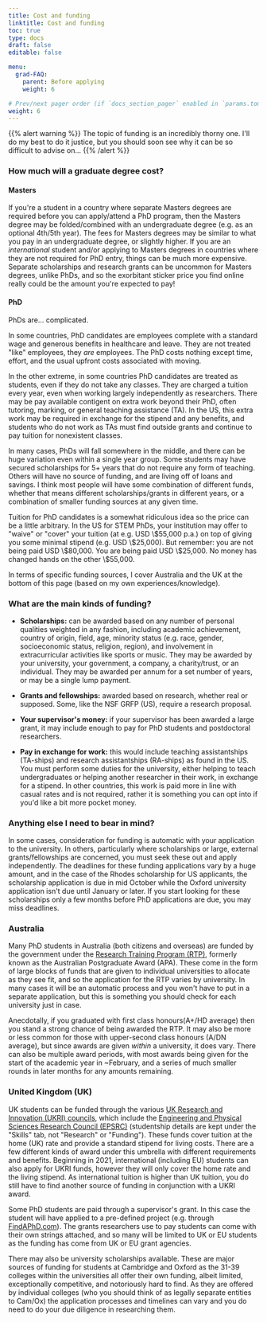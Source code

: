 ```yaml
---
title: Cost and funding
linktitle: Cost and funding
toc: true
type: docs
draft: false
editable: false

menu:
  grad-FAQ:
    parent: Before applying
    weight: 6

# Prev/next pager order (if `docs_section_pager` enabled in `params.toml`)
weight: 6
---
```


{{% alert warning %}}
The topic of funding is an incredibly thorny one. I'll do my best to do it justice, but you should soon see why it can be so difficult to advise on...
{{% /alert %}}

### How much will a graduate degree cost?

#### Masters

If you're a student in a country where separate Masters degrees are required before you can apply/attend a PhD program, then the Masters degree may be folded/combined with an undergraduate degree (e.g. as an optional 4th/5th year). The fees for Masters degrees may be similar to what you pay in an undergraduate degree, or slightly higher. If you are an _international_ student and/or applying to Masters degrees in countries where they are not required for PhD entry, things can be much more expensive. Separate scholarships and research grants can be uncommon for Masters degrees, unlike PhDs, and so the exorbitant sticker price you find online really could be the amount you're expected to pay!

#### PhD

PhDs are... complicated. 

In some countries, PhD candidates are employees complete with a standard wage and generous benefits in healthcare and leave. They are not treated "like" employees, they _are_ employees. The PhD costs nothing except time, effort, and the usual upfront costs associated with moving.

In the other extreme, in some countries PhD candidates are treated as students, even if they do not take any classes. They are charged a tuition every year, even when working largely independently as researchers. There may be pay available contigent on extra work beyond their PhD, often tutoring, marking, or general teaching assistance (TA). In the US, this extra work may be required in exchange for the stipend and any benefits, and students who do not work as TAs must find outside grants and continue to pay tuition for nonexistent classes.

In many cases, PhDs will fall somewhere in the middle, and there can be huge variation even within a single year group. Some students may have secured scholarships for 5+ years that do not require any form of teaching. Others will have no source of funding, and are living off of loans and savings. I think most people will have some combination of different funds, whether that means different scholarships/grants in different years, or a combination of smaller funding sources at any given time.

Tuition for PhD candidates is a somewhat ridiculous idea so the price can be a little arbitrary. In the US for STEM PhDs, your institution may offer to "waive" or "cover" your tuition (at e.g. USD \\\$55,000 p.a.) on top of giving you some minimal stipend (e.g. USD \\\$25,000). But remember: you are not being paid USD \\\$80,000. You are being paid USD \\\$25,000. No money has changed hands on the other \\\$55,000.

In terms of specific funding sources, I cover Australia and the UK at the bottom of this page (based on my own experiences/knowledge).

### What are the main kinds of funding?

 - **Scholarships:** can be awarded based on any number of personal qualities weighted in any fashion, including academic achievement, country of origin, field, age, minority status (e.g. race, gender, socioeconomic status, religion, region), and involvement in extracurricular activities like sports or music. They may be awarded by your university, your government, a company, a charity/trust, or an individual. They may be awarded per annum for a set number of years, or may be a single lump payment. 
 
 - **Grants and fellowships:** awarded based on research, whether real or supposed. Some, like the NSF GRFP (US), require a research proposal.
 
 - **Your supervisor's money:** if your supervisor has been awarded a large grant, it may include enough to pay for PhD students and postdoctoral researchers.
 
 - **Pay in exchange for work:** this would include teaching assistantships (TA-ships) and research assistantships (RA-ships) as found in the US. You must perform some duties for the university, either helping to teach undergraduates or helping another researcher in their work, in exchange for a stipend. In other countries, this work is paid more in line with casual rates and is not required, rather it is something you can opt into if you'd like a bit more pocket money. 

### Anything else I need to bear in mind?

In some cases, consideration for funding is automatic with your application to the university. In others, particularly where scholarships or large, external grants/fellowships are concerned, you must seek these out and apply independently. The deadlines for these funding applications vary by a huge amount, and in the case of the Rhodes scholarship for US applicants, the scholarship application is due in mid October while the Oxford university application isn't due until January or later. If you start looking for these scholarships only a few months before PhD applications are due, you may miss deadlines.

### Australia

Many PhD students in Australia (both citizens and overseas) are funded by the government under the [Research Training Program (RTP)](https://www.education.gov.au/research-training-program), formerly known as the Australian Postgraduate Award (APA). These come in the form of large blocks of funds that are given to individual universities to allocate as they see fit, and so the application for the RTP varies by university. In many cases it will be an automatic process and you won't have to put in a separate application, but this is something you should check for each university just in case.

Anecdotally, if you graduated with first class honours(A+/HD average) then you stand a strong chance of being awarded the RTP. It may also be more or less common for those with upper-second class honours (A/DN average), but since awards are given _within_ a university, it does vary. There can also be multiple award periods, with most awards being given for the start of the academic year in ~February, and a series of much smaller rounds in later months for any amounts remaining.

### United Kingdom (UK)

UK students can be funded through the various [UK Research and Innovation (UKRI) councils](https://www.ukri.org/skills/funding-for-research-training/), which include the [Engineering and Physical Sciences Research Council (EPSRC)](https://epsrc.ukri.org/skills/students/) (studentship details are kept under the "Skills" tab, not "Research" or "Funding"). These funds cover tuition at the home (UK) rate and provide a standard stipend for living costs. There are a few different kinds of award under this umbrella with different requirements and benefits. Beginning in 2021, international (including EU) students can also apply for UKRI funds, however they will only cover the home rate and the living stipend. As international tuition is higher than UK tuition, you do still have to find another source of funding in conjunction with a UKRI award.

Some PhD students are paid through a supervisor's grant. In this case the student will have applied to a pre-defined project (e.g. through [FindAPhD.com](https://www.findaphd.com/phds/?Keywords=astronomy)). The grants researchers use to pay students can come with their own strings attached, and so many will be limited to UK or EU students as the funding has come from UK or EU grant agencies.

There may also be university scholarships available. These are major sources of funding for students at Cambridge and Oxford as the 31-39 colleges within the universities all offer their own funding, albeit limited, exceptionally competitive, and notoriously hard to find. As they are offered by individual colleges (who you should think of as legally separate entities to Cam/Ox) the application processes and timelines can vary and you do need to do your due diligence in researching them.
